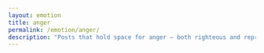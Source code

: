 ```yaml
---
layout: emotion
title: anger
permalink: /emotion/anger/
description: "Posts that hold space for anger — both righteous and repressed — and what it points to."
---
```

